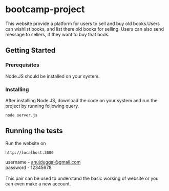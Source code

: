 # bootcamp-project

This website provide a platform for users to sell and buy old books.Users can wishlist books, and list there old books for selling.
Users can also send message to sellers, if they want to buy that book.

## Getting Started

### Prerequisites

Node.JS should be installed on your system.

### Installing

After installing Node.JS, download the code on your system and run the project by running following query.

```
node server.js
```
## Running the tests

Run the website on 
```
http://localhost:3000
```
username - anujduggal@gmail.com <br />
password - 12345678 <br />  
This pair can be used to understand the basic working of website or you can even make a new account.
